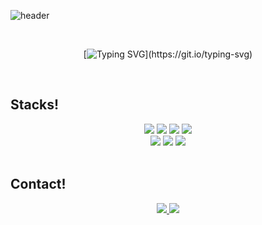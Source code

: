 ![header](https://capsule-render.vercel.app/api?type=waving&color=0:fffff,100:ffffff&width=2000&height=240&section=header&text=Hello!!%20I'm%20HwanSeong!&fontSize=50&fontColor=ffffff )  


<div align="center">
  <br>

  [![Typing SVG](https://readme-typing-svg.demolab.com?font=Nanum+Gothic+Coding&size=45&pause=1000&color=ffffff&center=true&vCenter=true&width=1000&lines=“I'm+Student+Developer”,"I'm+Frontend+Developer";)](https://git.io/typing-svg) 
  
</div>

<br>

 
<h2>Stacks!</h2>
<div align="center">
  <img src="https://img.shields.io/badge/html5-E34F26?style=for-the-badge&logo=html5&logoColor=white">
  <img src="https://img.shields.io/badge/css-1572B6?style=for-the-badge&logo=css3&logoColor=white">
  <img src="https://img.shields.io/badge/javascript-F7DF1E?style=for-the-badge&logo=javascript&logoColor=black">
  <img src="https://img.shields.io/badge/react-61DAFB?style=for-the-badge&logo=react&logoColor=black">
  <br>

  <img src="https://img.shields.io/badge/github-181717?style=for-the-badge&logo=github&logoColor=white">
  <img src="https://img.shields.io/badge/discord-5865F2?style=for-the-badge&logo=discord&logoColor=white">
  <img src="https://img.shields.io/badge/notion-000000?style=for-the-badge&logo=notion&logoColor=white">
  
  
</div>

<br>

<h2>Contact!</h2>
<div align=center>
          <a href="mailto:amc214677@gmail.com"> <img src="https://img.shields.io/badge/gmail-D14836?style=for-the-badge&logo=gmail&logoColor=white&link=mailto:amc214677@gmail.com"> </a>
  <a href="https://velog.io/@hwnsng"> <img src="https://img.shields.io/badge/velog-12b886?style=for-the-badge&logo=velog&logoColor=white&link=https://velog.io/@hwnsng"> </a>
</div>

